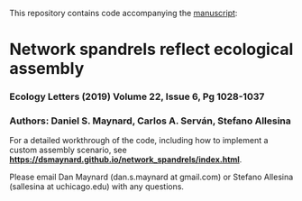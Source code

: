 This repository contains code accompanying the [manuscript](https://onlinelibrary.wiley.com/doi/full/10.1111/ele.13256):

# Network spandrels reflect ecological assembly
### Ecology Letters (2019) Volume 22, Issue 6, Pg 1028-1037
### Authors: Daniel S. Maynard, Carlos A. Serván, Stefano Allesina

For a detailed workthrough of the code, including how to implement a custom assembly scenario, see **https://dsmaynard.github.io/network_spandrels/index.html**. 

Please email Dan Maynard (dan.s.maynard at gmail.com) or Stefano Allesina (sallesina at uchicago.edu) with any questions. 
